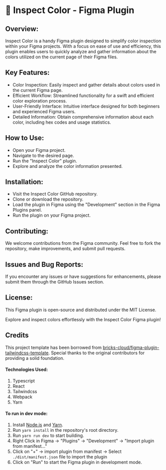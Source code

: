 # **🔌 Inspect Color - Figma Plugin**


## Overview:
Inspect Color is a handy Figma plugin designed to simplify color inspection within your Figma projects. With a focus on ease of use and efficiency, this plugin enables users to quickly analyze and gather information about the colors utilized on the current page of their Figma files.

## Key Features:

- Color Inspection: Easily inspect and gather details about colors used in the current Figma page.
- Efficient Workflow: Streamlined functionality for a swift and efficient color exploration process.
- User-Friendly Interface: Intuitive interface designed for both beginners and experienced Figma users.
- Detailed Information: Obtain comprehensive information about each color, including hex codes and usage statistics.

## How to Use:

- Open your Figma project.
- Navigate to the desired page.
- Run the "Inspect Color" plugin.
- Explore and analyze the color information presented.

## Installation:

- Visit the Inspect Color GitHub repository.
- Clone or download the repository.
- Load the plugin in Figma using the "Development" section in the Figma Plugins panel.
- Run the plugin on your Figma project.


## Contributing:
We welcome contributions from the Figma community. Feel free to fork the repository, make improvements, and submit pull requests.

## Issues and Bug Reports:
If you encounter any issues or have suggestions for enhancements, please submit them through the GitHub Issues section.

## License:
This Figma plugin is open-source and distributed under the MIT License.

Explore and inspect colors effortlessly with the Inspect Color Figma plugin!

## Credits

This project template has been borrowed from [bricks-cloud/figma-plugin-tailwindcss-template](https://github.com/bricks-cloud/figma-plugin-tailwindcss-template). Special thanks to the original contributors for providing a solid foundation.


#### **Technologies Used**:
1. Typescript
2. React
3. Tailwindcss
4. Webpack
5. Yarn

#### **To run in dev mode**:
1. Install [Node.js](https://nodejs.org/en/) and [Yarn](https://classic.yarnpkg.com/en/docs/install).
2. Run `yarn install` in the repository's root directory.
3. Run `yarn run dev` to start building.
4. Right Click in Figma -> "Plugins" -> "Development" -> "Import plugin from manifest..."
5. Click on "+" -> import plugin from manifest -> Select ```./dist/manifest.json``` file to import the plugin
6. Click on "Run" to start the Figma plugin in development mode.
